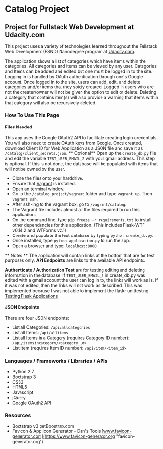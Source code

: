 # Catalog Project
## Project for Fullstack Web Development at Udacity.com

This project uses a variety of technologies learned throughout the Fullstack Web Development (FSND) Nanodegree program at [Udacity.com](http://udacity.com "Udacity.com").

The application shows a list of categories which have items within the categories. All categories and items can be viewed by any user. Categories and Items can be added and edited but one must be logged in to the site. Logging in is handled by OAuth authentication through one's Google account. Once logged in to the site, users can add, edit, and delete categories and/or items that they solely created. Logged in users who are not the creater/owner will not be given the option to edit or delete. Deleting a category that contains item(s) will also provide a warning that items within that category will also be recursively deleted.

### How To Use This Page

#### Files Needed
This app uses the Google OAuth2 API to facilitate creating login credentials.
You will also need to create OAuth keys from Google. Once created, download Client ID for Web Application
as a JSON file and save it as: `/catalog/client_secrets.json`.
** Optional**  Open up the `create_db.py` file and edit the variable `TEST_USER_EMAIL_2` with your gmail address. This step is optional. If this is not done, the database will be populated with items that will not be owned by the user.

* Clone the files onto your harddrive.
* Ensure that [Vagrant](https://www.vagrantup.com/docs/installation/) is installed.
* Open an terminal window.
* Go to the `/catalog_project/vagrant` folder and type `vagrant up`. Then `vagrant ssh`.
* After ssh-ing to the vagrant box, go to `/vagrant/catalog`.
* The Vagrant file includes almost all the files required to run this application.
* On the command line, type `pip freeze -r requirements.txt` to install other dependencies for this application. (This includes Flask-WTF v0.14.2 and WTForms v2.1)
* Create and populate the test database by typing `python create_db.py`.
* Once installed, type `python application.py` to run the app.
* Open a browser and type: `localhost:8000`

** Notes **
The application will contain links at the bottom that are for test purposes only.
**API Endpoints** are links to the available API endpoints.

**Authenticate / Authorization Test** are for testing editing and deleting information in the database.
If `TEST_USER_EMAIL_2` in create_db.py was edited with a gmail account the user can log in to, the links will work as is. If it was not edited, then the links will not work as described. This was implemented because I was not able to implement the flaskr unittesting [Testing Flask Applications](http://flask.pocoo.org/docs/0.12/testing/ "Testing Flask Applications")

#### JSON Endpoints

There are four JSON endpoints:
* List all Categories: `/api/allcategories`
* List all Items: `/api/allitems`
* List all Items in a Category (requires Category ID number): `/api/itemsincategory/<category_id>`
* List Item (requires Item ID number): `/api/item/<item_id>`



### Languages / Frameworks / Libraries / APIs
- Python 2.7
- Bootstrap 3
- CSS3
- HTML5
- Javascript
- jQuery
- Google OAuth2 API

### Resources
- Bootstrap v3 [getBoostrap.com](http://getbootstrap.com "getBootstrap.com")
- Favicon & App Icon Generator - Dan's Tools [www.favicon-generator.com](https://www.favicon-generator.org "favicon-generator.org")
